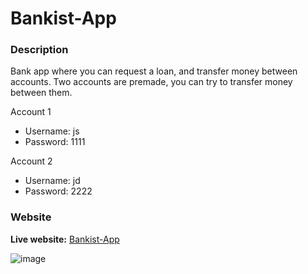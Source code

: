 # Bankist-App

### Description 

Bank app where you can request a loan, and transfer money between accounts. Two accounts are premade, you can try to transfer money between them.

Account 1
 - Username: js
 - Password: 1111
 
Account 2
 - Username: jd
 - Password: 2222
 
 ### Website

**Live website:** [Bankist-App](https://denis-voronov-bankist-app.netlify.app/)

![image](https://user-images.githubusercontent.com/112426363/210157094-84cfdbd8-db7d-4525-98f4-37c0c0028a3f.png)

